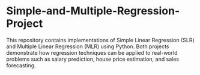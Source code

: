 # Simple-and-Multiple-Regression-Project
This repository contains implementations of Simple Linear Regression (SLR) and Multiple Linear Regression (MLR) using Python. Both projects demonstrate how regression techniques can be applied to real-world problems such as salary prediction, house price estimation, and sales forecasting.
